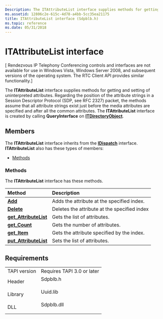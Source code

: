 ```yaml
---
Description: The ITAttributeList interface supplies methods for getting and setting of uninterpreted attributes.
ms.assetid: 12806c2e-615c-4d78-a4bb-5cc35ea21175
title: ITAttributeList interface (Sdpblb.h)
ms.topic: reference
ms.date: 05/31/2018
---
```


# ITAttributeList interface

\[ Rendezvous IP Telephony Conferencing controls and interfaces are not available for use in Windows Vista, Windows Server 2008, and subsequent versions of the operating system. The RTC Client API provides similar functionality.\]

The **ITAttributeList** interface supplies methods for getting and setting of uninterpreted attributes. Regarding the position of the attribute strings in a Session Descriptor Protocol (SDP, see RFC 2327) packet, the methods assume that all attribute strings exist just before the media attributes are specified and after all the common attributes. The **ITAttributeList** interface is created by calling **QueryInterface** on [**ITDirectoryObject**](/windows/desktop/api/Rend/nn-rend-itdirectoryobject).

## Members

The **ITAttributeList** interface inherits from the [**IDispatch**](https://msdn.microsoft.com/en-us/library/ms221608(v=VS.71).aspx) interface. **ITAttributeList** also has these types of members:

-   [Methods](#methods)

### Methods

The **ITAttributeList** interface has these methods.



| Method                                                          | Description                                             |
|:----------------------------------------------------------------|:--------------------------------------------------------|
| [**Add**](itattributelist-add.md)                              | Adds the attribute at the specified index.<br/>   |
| [**Delete**](itattributelist-delete.md)                        | Deletes the attribute at the specified index<br/> |
| [**get\_AttributeList**](itattributelist-get-attributelist.md) | Gets the list of attributes.<br/>                 |
| [**get\_Count**](itattributelist-get-count.md)                 | Gets the number of attributes.<br/>               |
| [**get\_Item**](itattributelist-get-item.md)                   | Gets the attribute specified by the index.<br/>   |
| [**put\_AttributeList**](itattributelist-put-attributelist.md) | Sets the list of attributes.<br/>                 |



 

## Requirements



|                         |                                                                                       |
|-------------------------|---------------------------------------------------------------------------------------|
| TAPI version<br/> | Requires TAPI 3.0 or later<br/>                                                 |
| Header<br/>       | <dl> <dt>Sdpblb.h</dt> </dl>   |
| Library<br/>      | <dl> <dt>Uuid.lib</dt> </dl>   |
| DLL<br/>          | <dl> <dt>Sdpblb.dll</dt> </dl> |



 

 




